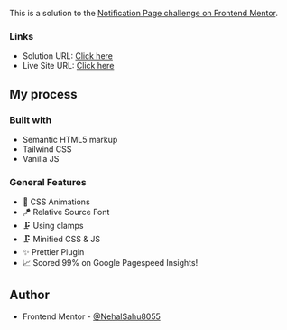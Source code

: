 This is a solution to the [Notification Page challenge on Frontend Mentor](https://www.frontendmentor.io/challenges/notifications-page-DqK5QAmKbC).

### Links

- Solution URL: [Click here](https://github.com/NehalSahu8055/Responsive-Notification-Page)
- Live Site URL: [Click here](https://nehalsahu8055.github.io/Responsive-Notification-Page/)

## My process

### Built with

- Semantic HTML5 markup
- Tailwind CSS
- Vanilla JS

### General Features

- 🫧 CSS Animations
- 🪁 Relative Source Font
- 🗜️ Using clamps
- 🗜 Minified CSS & JS
- ✨ Prettier Plugin
- 📈 Scored 99% on Google Pagespeed Insights!

## Author

- Frontend Mentor - [@NehalSahu8055](https://www.frontendmentor.io/profile/NehalSahu8055)

